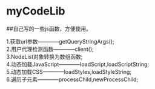 # myCodeLib
##自己写的一些js函数，方便使用。

1.获取url参数————getQueryStringArgs();<br/>
2.用户代理检测函数————client();<br/>
3.NodeList对象转换为数组函数;<br/>
4.动态加载JavaScript————loadScript,loadScriptString;<br/>
5.动态加载CSS————loadStyles,loadStyleString;<br/>
6.遍历子元素————processChild,newProcessChild;